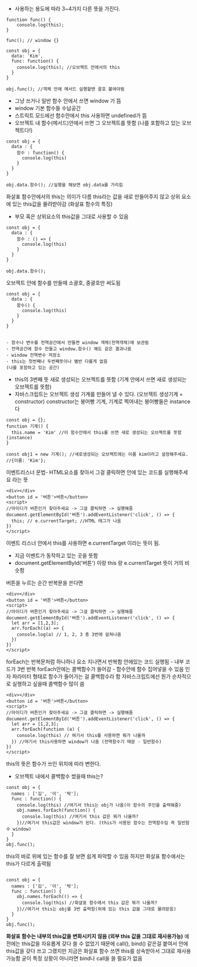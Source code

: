 - 사용하는 용도에 따라 3~4가지 다른 뜻을 가진다.

```
function func() {
    console.log(this);
}

func(); // window {}

const obj = {
  data: 'Kim',
  func: function() {
    console.log(this); //오브젝트 안에서의 this
  }
}

obj.func(); //객체 안에 메서드 실행할땐 괄호 붙여야됨

```

- 그냥 쓰거나 일반 함수 안에서 쓰면 window 가 뜸
- window 기본 함수들 수납공간
- 스트릭트 모드에선 함수안에서 this 사용하면 undefined가 뜸
- 오브젝트 내 함수(메서드)안에서 쓰면 그 오브젝트를 뜻함
  (나를 포함하고 있는 오브젝트다!)

```
const obj = {
  data : {
    함수 : function() {
      console.log(this)
    }
  }
}

obj.data.함수(); //실행을 해보면 obj.data를 가리킴
```

화살표 함수안에서의 this는 의미가 다름
this라는 값을 새로 만들어주지 않고 상위 요소에 있는 this값을
물려받아감 (화살표 함수의 특징)

- 부모 혹은 상위요소의 this값을 그대로 사용할 수 있음

```
const obj = {
  data : {
    함수 : () => {
      console.log(this)
    }
  }
}

obj.data.함수();
```

오브젝트 안에 함수를 만들때 소괄호, 중괄호만 써도됨

```
const obj = {
  data : {
    함수() {
      console.log(this)
    }
  }
}


- 함수나 변수를 전역공간에서 만들면 window 객체(전역객체)에 보관됨
- 전역공간에 함수 만들고 window.함수() 해도 같은 결과나옴
- window 전역변수 저장소
- this는 첫번째나 두번째뜻이나 별반 다를게 없음
(나를 포함하고 있는 공간)
```

- this의 3번째 뜻 새로 생성되는 오브젝트를 뜻함
  (기계 안에서 쓰면 새로 생성되는 오브젝트를 뜻함)
- 자바스크립트는 오브젝트 생성 기계를 만들어 낼 수 있다.
  (오브젝트 생성기계 = constructor)
  constructor는 붕어빵 기계, 기계로 찍어내는 붕어빵들은 instance다

```
const obj = {};
function 기계() {
  this.name = 'Kim' //이 함수안에서 this를 쓰면 새로 생성되는 오브젝트를 뜻함(instance)
}

const obj1 = new 기계(); //새로생성되는 오브젝트에는 이름 kim이라고 설정해주세요. //{이름: 'Kim'};

```

이벤트리스너 문법- HTML요소를 찾아서 그걸 클릭하면 안에 있는 코드를 실행해주세요 라는 뜻

```
<div></div>
<button id = '버튼'>버튼</button>
<script>
//아이디가 버튼인거 찾아주세요 -> 그걸 클릭하면 -> 실행해줌
document.getElementById('버튼').addEventListener('click', () => {
  this; // e.currentTarget; //HTML 태그가 나옴
})
</script>
```

이벤트 리스너 안에서 this를 사용하면 e.currentTarget 이라는 뜻이 됨.

- 지금 이벤트가 동작하고 있는 곳을 뜻함
- document.getElementById('버튼') 이랑 this 랑 e.currentTarget 뜻이 거의 비슷함

버튼을 누르는 순간 반복문을 쓴다면

```
<div></div>
<button id = '버튼'>버튼</button>
<script>
//아이디가 버튼인거 찾아주세요 -> 그걸 클릭하면 -> 실행해줌
document.getElementById('버튼').addEventListener('click', () => {
  let arr = [1,2,3];
  arr.forEach((a) => {
    console.log(a) // 1, 2, 3 총 3번에 걸쳐나옴
  })
})
</script>
```

forEach는 반복문처럼 하나하나 요소 지나면서 반복함 안에있는 코드 실행됨 - 내부 코드가 3번 반복
forEach안에는 콜백함수가 들어감 - 함수안에 함수 집어넣을 수 있음
인자 파라미터 형태로 함수가 들어가는 걸 콜백함수라 함
자바스크립트에선 뭔가 순차적으로 실행하고 싶을때 콜백함수 많이 씀

```
<div></div>
<button id = '버튼'>버튼</button>
<script>
//아이디가 버튼인거 찾아주세요 -> 그걸 클릭하면 -> 실행해줌
document.getElementById('버튼').addEventListener('click', () => {
  let arr = [1,2,3];
  arr.forEach(function (a) {
    console.log(this) // 여기서 this를 사용하면 뭐가 나올까
  }) //여기서 this사용하면 window가 나옴 (전역함수기 때문 - 일반함수)
})
</script>
```

this의 뜻은 함수가 쓰인 위치에 따라 변한다.

- 오브젝트 내에서 콜백함수 썼을때 this는?

```
const obj = {
  names : ['김', '이', '박'];
  func : function() {
    console.log(this) //여기서 this는 obj가 나옴(이 함수의 주인을 출력해줌)
    obj.names.forEach(function() {
      console.log(this) //여기서 this 값은 뭐가 나올까?
    })//여기서 this값은 window가 된다. (this가 사용된 함수는 전역함수임 즉 일반함수 window)
  }
}
obj.func();
```

this의 바로 위에 있는 함수를 잘 보면 쉽게 파악할 수 있음
하지만 화살표 함수에서는 this가 다르게 출력됨

```

const obj = {
  names : ['김', '이', '박'];
  func : function() {
    obj.names.forEach(() => {
      console.log(this) //화살표 함수에서 this 값은 뭐가 나올까?
    })//여기서 this는 obj를 3번 출력함(위에 있는 this 값을 그대로 물려받음)
  }
}
obj.func();
```

**화살표 함수는 내부의 this값을 변화시키지 않음 (외부 this 값을 그대로 재사용가능)**
예전에는 this값을 자유롭게 갖다 쓸 수 없었기 때문에 call(), bind() 같은걸 붙여서 안에 this값을 갖다 쓰고 그랬지만 지금은 화살표 함수 쓰면 this를 상속받아서 그대로 재사용 가능함
굳이 특정 상황이 아니라면 bind나 call을 쓸 필요가 없음
